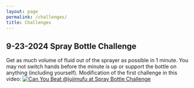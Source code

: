 ```yaml
---
layout: page
permalink: /challenges/
title: Challenges
---
```


**9-23-2024 Spray Bottle Challenge**  
------
Get as much volume of fluid out of the sprayer as possible in 1 minute. You may not switch hands before the minute is up or support the bottle on anything (including yourself).
Modification of the first challenge in this video:
[![Can You Beat @jujimufu at Spray Bottle Challenge](http://img.youtube.com/vi/GfCqR_8vhmY/0.jpg)](http://www.youtube.com/watch?v=GfCqR_8vhmY
)